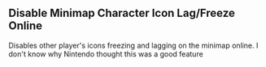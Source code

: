 ## Disable Minimap Character Icon Lag/Freeze Online

Disables other player's icons freezing and lagging on the minimap online. I don't know why Nintendo thought this was a good feature